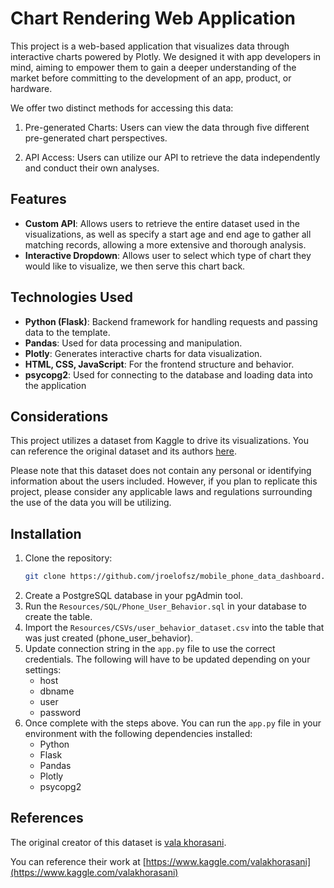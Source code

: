 # Chart Rendering Web Application

This project is a web-based application that visualizes data through interactive charts powered by Plotly. We designed it with app developers in mind, aiming to empower them to gain a deeper understanding of the market before committing to the development of an app, product, or hardware.

We offer two distinct methods for accessing this data:

1. Pre-generated Charts: Users can view the data through five different pre-generated chart perspectives.

2. API Access: Users can utilize our API to retrieve the data independently and conduct their own analyses.

## Features

- **Custom API**: Allows users to retrieve the entire dataset used in the visualizations, as well as specify a start age and end age to gather all matching records, allowing a more extensive and thorough analysis.
- **Interactive Dropdown**: Allows user to select which type of chart they would like to visualize, we then serve this chart back.


## Technologies Used

- **Python (Flask)**: Backend framework for handling requests and passing data to the template.
- **Pandas**: Used for data processing and manipulation.
- **Plotly**: Generates interactive charts for data visualization.
- **HTML, CSS, JavaScript**: For the frontend structure and behavior.
- **psycopg2**: Used for connecting to the database and loading data into the application

## Considerations
This project utilizes a dataset from Kaggle to drive its visualizations. You can reference the original dataset and its authors [here](https://www.kaggle.com/datasets/valakhorasani/mobile-device-usage-and-user-behavior-dataset).

Please note that this dataset does not contain any personal or identifying information about the users included. However, if you plan to replicate this project, please consider any applicable laws and regulations surrounding the use of the data you will be utilizing.
## Installation

1. Clone the repository:
   ```bash
   git clone https://github.com/jroelofsz/mobile_phone_data_dashboard.git
   ```
2. Create a PostgreSQL database in your pgAdmin tool.
3. Run the ```Resources/SQL/Phone_User_Behavior.sql``` in your database to create the table.
4. Import the ```Resources/CSVs/user_behavior_dataset.csv``` into the table that was just created (phone_user_behavior).
5. Update connection string in the ```app.py``` file to use the correct credentials. The following will have to be updated depending on your settings:
    - host
    - dbname
    - user
    - password
6. Once complete with the steps above. You can run the ```app.py``` file in your environment with the following dependencies installed:
    - Python
    - Flask
    - Pandas
    - Plotly
    - psycopg2

## References
The original creator of this dataset is [vala khorasani](https://www.kaggle.com/valakhorasani).

You can reference their work at [https://www.kaggle.com/valakhorasani](https://www.kaggle.com/valakhorasani)